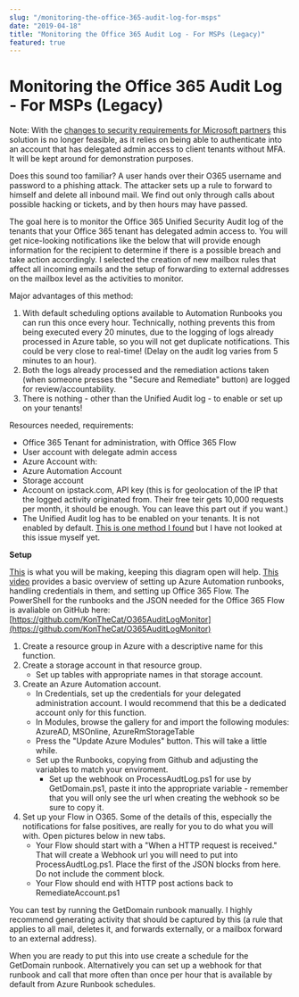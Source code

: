 ```yaml
---
slug: "/monitoring-the-office-365-audit-log-for-msps"
date: "2019-04-18"
title: "Monitoring the Office 365 Audit Log - For MSPs (Legacy)"
featured: true
---
```


# Monitoring the Office 365 Audit Log - For MSPs (Legacy)

Note: With the [changes to security requirements for Microsoft partners](https://docs.microsoft.com/en-us/partner-center/partner-security-requirements) this solution is no longer feasible, as it relies on being able to authenticate into an account that has delegated admin access to client tenants without MFA. It will be kept around for demonstration purposes.

Does this sound too familiar? A user hands over their O365 username and password to a phishing attack. The attacker sets up a rule to forward to himself and delete all inbound mail. We find out only through calls about possible hacking or tickets, and by then hours may have passed.

The goal here is to monitor the Office 365 Unified Security Audit log of the tenants that your Office 365 tenant has delegated admin access to. You will get nice-looking notifications like the below that will provide enough information for the recipient to determine if there is a possible breach and take action accordingly. I selected the creation of new mailbox rules that affect all incoming emails and the setup of forwarding to external addresses on the mailbox level as the activities to monitor.

Major advantages of this method:

1. With default scheduling options available to Automation Runbooks you can run this once every hour. Technically, nothing prevents this from being executed every 20 minutes, due to the logging of logs already processed in Azure table, so you will not get duplicate notifications. This could be very close to real-time! (Delay on the audit log varies from 5 minutes to an hour).
2. Both the logs already processed and the remediation actions taken (when someone presses the "Secure and Remediate" button) are logged for review/accountability.
3. There is nothing - other than the Unified Audit log - to enable or set up on your tenants!

Resources needed, requirements:

- Office 365 Tenant for administration, with Office 365 Flow
- User account with delegate admin access
- Azure Account with:
- Azure Automation Account
- Storage account
- Account on ipstack.com, API key (this is for geolocation of the IP that the logged activity originated from. Their free teir gets 10,000 requests per month, it should be enough. You can leave this part out if you want.)
- The Unified Audit log has to be enabled on your tenants. It is not enabled by default. [This is one method I found](https://gcits.com/knowledge-base/enabling-unified-audit-log-delegated-office-365-tenants-via-powershell/) but I have not looked at this issue myself yet.

**Setup**

[This](https://github.com/KonTheCat/O365AuditLogMonitor/blob/master/Unified%20Audit%20Log%20Monitor%20Diagram.pdf) is what you will be making, keeping this diagram open will help. [This video](https://channel9.msdn.com/Events/Ignite/Australia-2017/PROD323) provides a basic overview of setting up Azure Automation runbooks, handling credentials in them, and setting up Office 365 Flow. The PowerShell for the runbooks and the JSON needed for the Office 365 Flow is avaliable on GitHub here: [https://github.com/KonTheCat/O365AuditLogMonitor](https://github.com/KonTheCat/O365AuditLogMonitor)

1. Create a resource group in Azure with a descriptive name for this function.
2. Create a storage account in that resource group.
   - Set up tables with appropriate names in that storage account.
3. Create an Azure Automation account.
   - In Credentials, set up the credentials for your delegated administration account. I would recommend that this be a dedicated account only for this function.
   - In Modules, browse the gallery for and import the following modules: AzureAD, MSOnline, AzureRmStorageTable
   - Press the "Update Azure Modules" button. This will take a little while.
   - Set up the Runbooks, copying from Github and adjusting the variables to match your enviroment.
     - Set up the webhook on ProcessAudtLog.ps1 for use by GetDomain.ps1, paste it into the appropriate variable - remember that you will only see the url when creating the webhook so be sure to copy it.
4. Set up your Flow in O365. Some of the details of this, especially the notifications for false positives, are really for you to do what you will with. Open pictures below in new tabs.
   - Your Flow should start with a "When a HTTP request is received." That will create a Webhook url you will need to put into ProcessAudtLog.ps1. Place the first of the JSON blocks from here. Do not include the comment block.
   - Your Flow should end with HTTP post actions back to RemediateAccount.ps1

You can test by running the GetDomain runbook manually. I highly recommend generating activity that should be captured by this (a rule that applies to all mail, deletes it, and forwards externally, or a mailbox forward to an external address).

When you are ready to put this into use create a schedule for the GetDomain runbook. Alternatively you can set up a webhook for that runbook and call that more often than once per hour that is available by default from Azure Runbook schedules.
